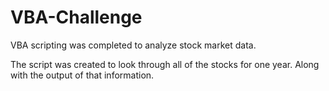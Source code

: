 # VBA-Challenge

VBA scripting was completed to analyze stock market data.

The script was created to look through all of the stocks for one year. Along with the output of that information.
